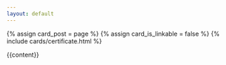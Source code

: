 ```yaml
---
layout: default
---
```


<div class="certificate-container">
    {% assign card_post = page %}
    {% assign card_is_linkable = false %}
    {% include cards/certificate.html %}
</div>

{{content}}